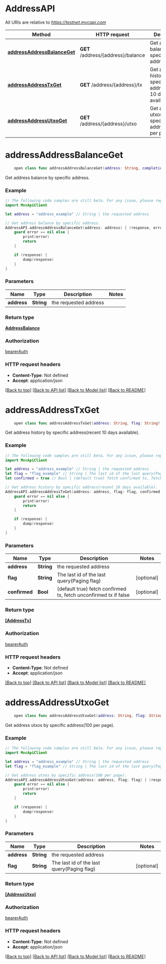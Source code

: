 # AddressAPI

All URIs are relative to *https://testnet.mvcapi.com*

Method | HTTP request | Description
------------- | ------------- | -------------
[**addressAddressBalanceGet**](AddressAPI.md#addressaddressbalanceget) | **GET** /address/{address}/balance | Get address balance by specific address.
[**addressAddressTxGet**](AddressAPI.md#addressaddresstxget) | **GET** /address/{address}/tx | Get address history by specific address(recent 10 days available).
[**addressAddressUtxoGet**](AddressAPI.md#addressaddressutxoget) | **GET** /address/{address}/utxo | Get address utxos by specific address(100 per page).


# **addressAddressBalanceGet**
```swift
    open class func addressAddressBalanceGet(address: String, completion: @escaping (_ data: AddressBalance?, _ error: Error?) -> Void)
```

Get address balance by specific address.

### Example 
```swift
// The following code samples are still beta. For any issue, please report via http://github.com/OpenAPITools/openapi-generator/issues/new
import MvcApiClient

let address = "address_example" // String | the requested address

// Get address balance by specific address.
AddressAPI.addressAddressBalanceGet(address: address) { (response, error) in
    guard error == nil else {
        print(error)
        return
    }

    if (response) {
        dump(response)
    }
}
```

### Parameters

Name | Type | Description  | Notes
------------- | ------------- | ------------- | -------------
 **address** | **String** | the requested address | 

### Return type

[**AddressBalance**](AddressBalance.md)

### Authorization

[bearerAuth](../README.md#bearerAuth)

### HTTP request headers

 - **Content-Type**: Not defined
 - **Accept**: application/json

[[Back to top]](#) [[Back to API list]](../README.md#documentation-for-api-endpoints) [[Back to Model list]](../README.md#documentation-for-models) [[Back to README]](../README.md)

# **addressAddressTxGet**
```swift
    open class func addressAddressTxGet(address: String, flag: String? = nil, confirmed: Bool? = nil, completion: @escaping (_ data: [AddressTx]?, _ error: Error?) -> Void)
```

Get address history by specific address(recent 10 days available).

### Example 
```swift
// The following code samples are still beta. For any issue, please report via http://github.com/OpenAPITools/openapi-generator/issues/new
import MvcApiClient

let address = "address_example" // String | the requested address
let flag = "flag_example" // String | The last id of the last query(Paging flag) (optional)
let confirmed = true // Bool | (default true) fetch confirmed tx, fetch unconfirmed tx if false (optional)

// Get address history by specific address(recent 10 days available).
AddressAPI.addressAddressTxGet(address: address, flag: flag, confirmed: confirmed) { (response, error) in
    guard error == nil else {
        print(error)
        return
    }

    if (response) {
        dump(response)
    }
}
```

### Parameters

Name | Type | Description  | Notes
------------- | ------------- | ------------- | -------------
 **address** | **String** | the requested address | 
 **flag** | **String** | The last id of the last query(Paging flag) | [optional] 
 **confirmed** | **Bool** | (default true) fetch confirmed tx, fetch unconfirmed tx if false | [optional] 

### Return type

[**[AddressTx]**](AddressTx.md)

### Authorization

[bearerAuth](../README.md#bearerAuth)

### HTTP request headers

 - **Content-Type**: Not defined
 - **Accept**: application/json

[[Back to top]](#) [[Back to API list]](../README.md#documentation-for-api-endpoints) [[Back to Model list]](../README.md#documentation-for-models) [[Back to README]](../README.md)

# **addressAddressUtxoGet**
```swift
    open class func addressAddressUtxoGet(address: String, flag: String? = nil, completion: @escaping (_ data: [AddressUtxo]?, _ error: Error?) -> Void)
```

Get address utxos by specific address(100 per page).

### Example 
```swift
// The following code samples are still beta. For any issue, please report via http://github.com/OpenAPITools/openapi-generator/issues/new
import MvcApiClient

let address = "address_example" // String | the requested address
let flag = "flag_example" // String | The last id of the last query(Paging flag) (optional)

// Get address utxos by specific address(100 per page).
AddressAPI.addressAddressUtxoGet(address: address, flag: flag) { (response, error) in
    guard error == nil else {
        print(error)
        return
    }

    if (response) {
        dump(response)
    }
}
```

### Parameters

Name | Type | Description  | Notes
------------- | ------------- | ------------- | -------------
 **address** | **String** | the requested address | 
 **flag** | **String** | The last id of the last query(Paging flag) | [optional] 

### Return type

[**[AddressUtxo]**](AddressUtxo.md)

### Authorization

[bearerAuth](../README.md#bearerAuth)

### HTTP request headers

 - **Content-Type**: Not defined
 - **Accept**: application/json

[[Back to top]](#) [[Back to API list]](../README.md#documentation-for-api-endpoints) [[Back to Model list]](../README.md#documentation-for-models) [[Back to README]](../README.md)

